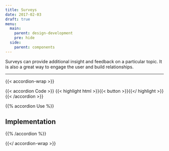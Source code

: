```yaml
---
title: Surveys
date: 2017-02-03
draft: true
menu:
  main:
    parent: design-development
    pre: hide
  side:
    parent: components
---
```


Surveys can provide additional insight and feedback on a particular topic. It is also a great way to engage the user and build relationships.

---

{{< accordion-wrap >}}

{{< accordion Code >}}
  {{< highlight html >}}{{< button >}}{{</ highlight >}}
{{< /accordion >}}

{{% accordion Use %}}
## Implementation
{{% /accordion %}}

{{</ accordion-wrap >}}
